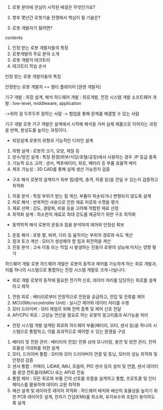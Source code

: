 
1. 로봇 분야에 관심이 시작된 배경은 무엇인가요?

2. 향후 몇년간 로봇기술 전쟁에서 핵심이 될 기술은?
3. 로봇 개발자가 될려면?

contents
1. 인정 받는 로봇 개발자들의 특징
2. 로봇개발의 주요 분야 소개
3. 로봇 개발자 테크트리
4. 테크트리 학습 순서

인정 받는 로봇 개발자들의 특징

인정받는 로봇 개발자 == 멀티 플레이어 [원맨 개발자]

기구 개발 : 외장 설계, 해석
하드웨어 개발 : 회로개발, 전장 시스템 개발
소프트웨어 개발 : low-level, middleware, application

->위의 걸 두루두루 잘하는 사람
-> 협업을 통해 문제를 해결할 수 있는 사람

기구 개발
로봇 기구 개발은 설계에서 시작해 해석을 거쳐 실제 제품으로 이어지는 과정을 반복, 완성도를 높이는 과정이다.

- 외장설계
	로봇의 외형과 기능적인 디자인 설계
1. 외형 설계 : 로봇의 크기, 모양, 제질 등
2. 방수/방진 설계 : 특정 환경(외부/식당/호텔/공장)에서 사용하는 경우 ,IP 등급 충족
3. 기능적 요소 고려 : 센서, 엑추에이터, 회로, 베터리 등 부품 효율적 배치
4. 제조 가능성 : 3D CAD를 통해 실제 생산 가능한지 검증

- 구조 해석
로봇의 설계자가 외부 힘(중력, 충격, 하중 등)을 견딜 수 있는지 검증하고 최적화
1. 하중 분석 : 특정 부위가 받는 힘 계산, 부품이 파손되거나 변형되지 않도록 설계
2. 피로 해석 : 반복적인 사용으로 인한 재료 피로와 수명을 평가
3. 재료 선택 : 강도, 경량화, 비용 등을 고려해 적합한 재료 선정
4. 최적화 설계 : 최소한의 재료로 최대 강도를 제공하기 위한 구조 최적화

- 동역학적 해석
로봇의 운동과 힘을 분석하여 제어와 안정성 확보
1. 운동 해석 : 로봇 팔, 바퀴, 다리 등 움직이는 부위의 경로와 속도 계산
2. 힘과 토크 계산 : 모터가 생성해야 할 힘과 회전력을 계산
3. 진동 분석 : 고속 이동 또는 작업 시 발생하는 진동이 로봇의 성능에 미치는 영향 평가

하드웨어 개발
로봇 하드웨어 개발은 로봇의 동작과 제어를 가능하게 하는 회로 개발과, 이를 하나의 시스템으로 통합하는 전장 시스템 개발로 크게 나뉩니다.

- 회로 개발
로봇의 동작에 필요한 전기적 신호, 데이터 처리를 담당하는 회로를 설계 하고 제작
1. 전원 회로 : 배터리로부터 안정적으로 전원을 공급하고, 전압 및 전류를 제어
2. MCU(Microcontroller Unit) : 실시간 제어와 데이터 처리를 수행
3. 모터 드라이버 : 모터 제얼르 위해 전력 증폭 및 제어 신호 전달
4. AP/CPU 회로 : 고성능 연산을 필요로 하는 로봇의 알고리즘과 AI기능을 처리

- 전장 시스템 개발
설계된 회로와 하드웨어 부품(배터리, 모터, 센서 등)을 하나의 시스템으로 통합하고, 이를 효과적으로 제어할 수 있는 환경을 구성
1. 배터리 및 전원 관리 : 배터리의 전압/ 전류 상태 모니터링, 충전 및 방전 관리, 전력 효율성 극대화를 위한 설계
2. 모터, 드라이버 통합 : 모터와 모터 드리아버의 연결 및 튜닝, 모터의 성능 최적화 및 안정성 검증
3. 센서 통합 : 카메라, LIDAR, IMU, 초음파, PIO 센서 등의 설치 및 연결, 센서 데이터를 중앙 컨트롤러(MCU  또는 AP)로 전송
4. 통합 제어 : 모든 회로와 부품 간의 선호를 흐름을 설계하고 통합, 프로토콜 및 인터페이스를 활용하여 데이터 교환 최적화
5. 배선 설계 및 레이아웃 레이어 최적화 : 하드웨어 배치와 배선의 효율성을 높이기 위한 PCB 레이아웃 설계, 전자기 간섭(EMI)를 최소화, 유지보수와 조립이 용이하도록 설계

